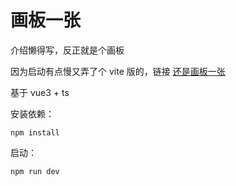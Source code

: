 # 画板一张

介绍懒得写，反正就是个画板

因为启动有点慢又弄了个 vite 版的，链接 [还是画板一张](https://github.com/XXXXXie1997/canvasDrawingBoard-vite)

基于 vue3 + ts

安装依赖：

```
npm install
```

启动：

```
npm run dev
```
